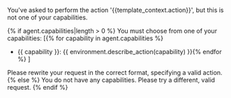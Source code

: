 You've asked to perform the action '{{template_context.action}}', but this is not one of your capabilities. 

{% if agent.capabilities|length > 0 %}
You must choose from one of your capabilities:
[{% for capability in agent.capabilities %}
- {{ capability }}: {{ environment.describe_action(capability) }}{% endfor %}
]

Please rewrite your request in the correct format, specifying a valid action.
{% else %}
You do not have any capabilities. Please try a different, valid request.
{% endif %}